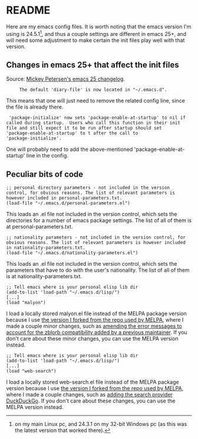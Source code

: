 # README

Here are my emacs config files.
It is worth noting that the emacs version I'm using is 24.5.1[^1], and thus a couple settings are different in emacs 25+, and will need some adjustment to make certain the init files play well with that version.

## Changes in emacs 25+ that affect the init files
Source: [Mickey Petersen's emacs 25 changelog](https://www.masteringemacs.org/article/whats-new-in-emacs-25-1).

``` 
	 The default 'diary-file' is now located in "~/.emacs.d".
```

This means that one will just need to remove the related config line, since the file is already there.
  
``` 
 'package-initialize' now sets 'package-enable-at-startup' to nil if
called during startup.  Users who call this function in their init
file and still expect it to be run after startup should set
'package-enable-at-startup' to t after the call to
'package-initialize'.
```

One will probably need to add the above-mentioned 'package-enable-at-startup' line in the config.

## Peculiar bits of code

```
;; personal directory parameters - not included in the version control, for obvious reasons. The list of relevant parameters is however included in personal-parameters.txt.
(load-file "~/.emacs.d/personal-parameters.el")
```

This loads an .el file not included in the version control, which sets the directories for a number of emacs package settings. The list of all of them is at personal-parameters.txt.

```
;; nationality parameters - not included in the version control, for obvious reasons. The list of relevant parameters is however included in nationality-parameters.txt.
(load-file "~/.emacs.d/nationality-parameters.el")
```
This loads an .el file not included in the version control, which sets the parameters that have to do with the user's nationality. The list of all of them is at nationality-parameters.txt.

```
;; Tell emacs where is your personal elisp lib dir
(add-to-list 'load-path "~/.emacs.d/lisp/")
[...]
(load "malyon")
```

I load a locally stored malyon.el file instead of the MELPA package version because I use [the version I forked from the repo used by MELPA](https://github.com/lmintmate/malyon), where I made a couple minor changes, such as [amending the error messages to account for the zblorb compatibility added by a previous maintainer](https://github.com/lmintmate/malyon/commit/e95759f5779553f64280ae0101610b03bf4eb9cd). If you don't care about these minor changes, you can use the MELPA version instead.

```
;; Tell emacs where is your personal elisp lib dir
(add-to-list 'load-path "~/.emacs.d/lisp/")
[...]
(load "web-search")
```

I load a locally stored web-search.el file instead of the MELPA package version because I use [the version I forked from the repo used by MELPA](https://github.com/lmintmate/web-search.el), where I made a couple changes, such as [adding the search provider DuckDuckGo](https://github.com/lmintmate/web-search.el/commit/88641a2f90ed599b3e400cadd2c470662b2c9a6f). If you don't care about these changes, you can use the MELPA version instead.

[^1]: on my main Linux pc, and 24.3.1 on my 32-bit Windows pc (as this was the latest version that worked there).
